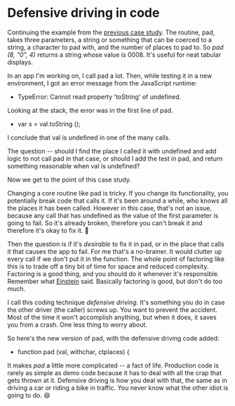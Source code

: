 # Defensive driving in code
Continuing the example from the <a href="http://scripting.com/2020/06/07/140541.html?title=aCaseStudyInReadableCode">previous case study</a>. The routine, pad, takes three parameters, a string or something that can be coerced to a string, a character to pad with, and the number of places to pad to. So <i>pad (8, "0", 4)</i> returns a string whose value is 0008. It's useful for neat tabular displays.  

In an app I'm working on, I call pad a lot. Then, while testing it in a new environment, I got an error message from the JavaScript runtime:
* TypeError: Cannot read property 'toString' of undefined.

Looking at the stack, the error was in the first line of pad.  
* var s = val.toString ();

I conclude that val is undefined in one of the many calls. 

The question -- should I find the place I called it with undefined and add logic to not call pad in that case, or should I add the test in pad, and return something reasonable when val is undefined?

Now we get to the point of this case study.

Changing a core routine like pad is tricky. If you change its functionality, you potentially break code that calls it. If it's been around a while, who knows all the places it has been called. However in this case, that's not an issue, because any call that has undefined as the value of the first parameter is going to fail. So it's already broken, therefore you can't break it and therefore it's okay to fix it. :rocket:

Then the question is if it's <i>desirable</i> to fix it in pad, or in the place that calls it that causes the app to fail. For me that's a no-brainer. It would clutter up every call if we don't put it in the function. The whole point of factoring like this is to trade off a tiny bit of time for space and reduced complexity. Factoring is a good thing, and you should do it whenever it's responsible. Remember what <a href="http://www.gurteen.com/gurteen/gurteen.nsf/id/X00063BF6/">Einstein</a> said. Basically factoring is good, but don't do too much. 

I call this coding technique <i>defensive driving. </i>It's something you do in case the other driver (the caller) screws up. You want to prevent the accident. Most of the time it won't accomplish anything, but when it does, it saves you from a crash. One less thing to worry about.

So here's the new version of pad, with the defensive driving code added:
* function pad (val, withchar, ctplaces) {

It makes <i>pad</i> a little more complicated -- a fact of life. Production code is rarely as simple as demo code because it has to deal with all the crap that gets thrown at it. Defensive driving is how you deal with that, the same as in driving a car or riding a bike in traffic. You never know what the other idiot is going to do. :smile:

